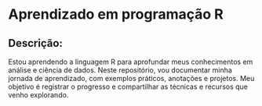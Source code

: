 # Aprendizado em programação R
## Descrição:
Estou aprendendo a linguagem R para aprofundar meus conhecimentos em análise e ciência de dados. Neste repositório, vou documentar minha jornada de aprendizado, com exemplos práticos, anotações e projetos. Meu objetivo é registrar o progresso e compartilhar as técnicas e recursos que venho explorando.


